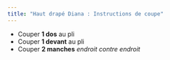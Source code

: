 ```yaml
---
title: "Haut drapé Diana : Instructions de coupe"
---
```


- Couper **1 dos** au pli
- Couper **1 devant** au pli
- Couper **2 manches** _endroit contre endroit_
